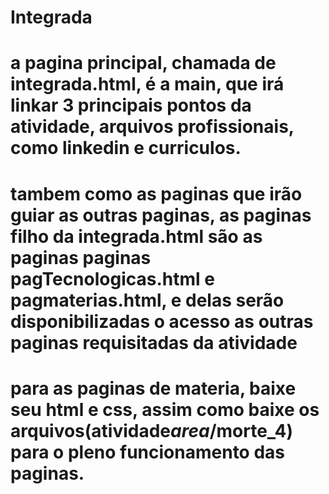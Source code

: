 # Integrada
# a pagina principal, chamada de integrada.html, é a main, que irá linkar 3 principais pontos da atividade, arquivos profissionais, como linkedin e curriculos.
# tambem como as paginas que irão guiar as outras paginas, as paginas filho da integrada.html são as paginas paginas pagTecnologicas.html e pagmaterias.html, e delas serão disponibilizadas o acesso as outras paginas requisitadas da atividade
# para as paginas de materia, baixe seu html e css, assim como baixe os arquivos(atividade*area*/morte_4) para o pleno funcionamento das paginas.
